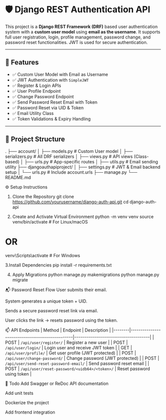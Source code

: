 # 🛡️ Django REST Authentication API

This project is a **Django REST Framework (DRF)** based user authentication system with a **custom user model** using **email as the username**. It supports full user registration, login, profile management, password change, and password reset functionalities. JWT is used for secure authentication.

---

## 🚀 Features

- ✅ Custom User Model with Email as Username
- ✅ JWT Authentication with `SimpleJWT`
- ✅ Register & Login APIs
- ✅ User Profile Endpoint
- ✅ Change Password Endpoint
- ✅ Send Password Reset Email with Token
- ✅ Password Reset via UID & Token
- ✅ Email Utility Class
- ✅ Token Validations & Expiry Handling

---

## 📂 Project Structure

.
├── account/
│   ├── models.py            # Custom User model
│   ├── serializers.py       # All DRF serializers
│   ├── views.py             # API views (Class-based)
│   ├── urls.py              # App-specific routes
│   ├── utils.py             # Email sending utility
├── djangoauthapiproject/
│   ├── settings.py          # JWT & Email backend setup
│   └── urls.py              # Include account.urls
├── manage.py
└── README.md


⚙️ Setup Instructions
1. Clone the Repository
   git clone https://github.com/yourusername/django-auth-api.git
   cd django-auth-api

2. Create and Activate Virtual Environment
  python -m venv venv
source venv/bin/activate          # For Linux/macOS
# OR
venv\Scripts\activate             # For Windows

3.Install Dependencies
   pip install -r requirements.txt
   
4. Apply Migrations
   python manage.py makemigrations
   python manage.py migrate


📬 Password Reset Flow
User submits their email.

System generates a unique token + UID.

Sends a secure password reset link via email.

User clicks the link → resets password using the token.

📫 API Endpoints
| Method | Endpoint                                        | Description                          |
|--------|-------------------------------------------------|--------------------------------------|
| POST   | `/api/user/register/`                           | Register a new user                  |
| POST   | `/api/user/login/`                              | Login user and receive JWT token     |
| GET    | `/api/user/profile/`                            | Get user profile (JWT protected)     |
| POST   | `/api/user/change-password/`                    | Change password (JWT protected)      |
| POST   | `/api/user/send-reset-password-email/`          | Send password reset email            |
| POST   | `/api/user/reset-password/<uidb64>/<token>/`    | Reset password using token           |


📌 Todo
 Add Swagger or ReDoc API documentation

 Add unit tests

 Dockerize the project

 Add frontend integration


